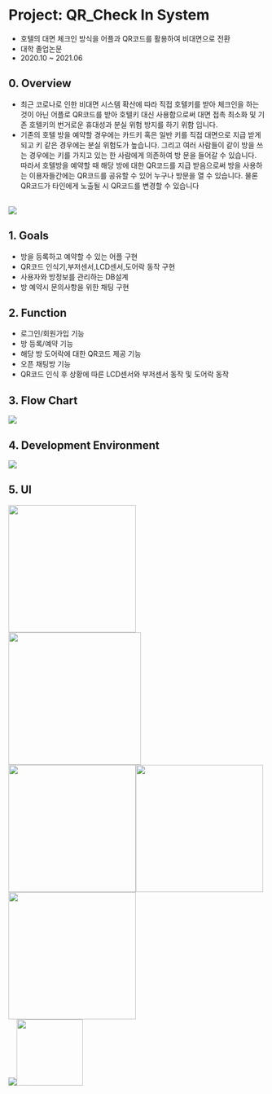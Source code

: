 # Project: QR_Check In System
* 호텔의 대면 체크인 방식을 어플과 QR코드를 활용하여 비대면으로 전환
* 대학 졸업논문
* 2020.10 ~ 2021.06

## 0. Overview
- 최근 코로나로 인한 비대면 시스템 확산에 따라 직접 호텔키를 받아 체크인을 하는 것이 아닌 어플로 QR코드를 받아
호텔키 대신 사용함으로써 대면 접촉 최소화 및 기존 호텔키의 번거로운 휴대성과 분실 위험 방지를 하기 위함 입니다.
- 기존의 호텔 방을 예약할 경우에는 카드키 혹은 일반 키를 직접 대면으로 지급 받게 되고 키 같은 경우에는 분실 위험도가 높습니다.
그리고 여러 사람들이 같이 방을 쓰는 경우에는 키를 가지고 있는 한 사람에게 의존하여 방 문을 들어갈 수 있습니다.
따라서 호텔방을 예약할 때 해당 방에 대한 QR코드를 지급 받음으로써 방을 사용하는 이용자들간에는 QR코드를 공유할 수 있어 누구나
방문을 열 수 있습니다. 물론 QR코드가 타인에게 노출될 시 QR코드를 변경할 수 있습니다
</br></br>

<img src="https://user-images.githubusercontent.com/101568892/165234536-031e419b-4d31-41ed-b8e3-fcc578b1a853.png">

## 1. Goals
- 방을 등록하고 예약할 수 있는 어플 구현
- QR코드 인식기,부저센서,LCD센서,도어락 동작 구현
- 사용자와 방정보를 관리하는 DB설계
- 방 예약시 문의사항을 위한 채팅 구현

## 2. Function
- 로그인/회원가입 기능
- 방 등록/예약 기능
- 해당 방 도어락에 대한 QR코드 제공 기능
- 오픈 채팅방 기능
- QR코드 인식 후 상황에 따른 LCD센서와 부저센서 동작 및 도어락 동작

## 3. Flow Chart
<img src="https://user-images.githubusercontent.com/101568892/165234442-4230da4d-7d32-4da3-8d69-c84811d84d81.JPG">

## 4. Development Environment
<img src="https://user-images.githubusercontent.com/101568892/165239989-53b40f66-8186-4b74-8194-50d8ea83c738.png">

## 5. UI
<img src="https://user-images.githubusercontent.com/101568892/165222757-b523f957-1cfa-4533-8605-2ee900af505b.png" width="250"> <img src="https://user-images.githubusercontent.com/101568892/165222819-9db36907-5ff4-4b87-9942-656db9e340b3.png" width="260">  
<img src="https://user-images.githubusercontent.com/101568892/165222914-af3003e6-7f8f-4f30-930e-97f242ae6b68.png" width="250"><img src="https://user-images.githubusercontent.com/101568892/165222978-0356eee1-40c5-45c1-81d9-068e56d6b109.png" width="250">   
<img src="https://user-images.githubusercontent.com/101568892/165223217-2ea5924f-8201-451b-a0c5-88210ea573f7.png" width="250">   
<img src="https://user-images.githubusercontent.com/101568892/165235184-5ef55ea5-864f-4d46-afed-b947fdda3ab1.png"><img src="https://user-images.githubusercontent.com/101568892/165235309-63d364f2-8ff9-478f-af78-07d8fa176ded.png" width="130">
